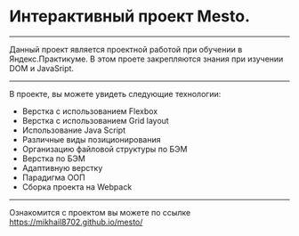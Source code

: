 # Интерактивный проект Mesto.
***
Данный проект является проектной работой при обучении в Яндекс.Практикуме. В этом проете закрепляются знания при изучении DOM и JavaSript.
***
В проекте, вы можете увидеть следующие технологии:

  - Верстка с использованием Flexbox
  - Верстка с использованием Grid layout
  - Использование Java Script
  - Различные виды позиционирования
  - Организацию файловой структуры по БЭМ
  - Верстка по БЭМ
  - Адаптивную верстку
  - Парадигма ООП
  - Сборка проекта на Webpack
 ***
Ознакомится с проектом  вы можете по ссылке https://mikhail8702.github.io/mesto/
